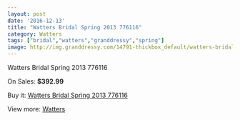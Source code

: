 ```yaml
---
layout: post
date: '2016-12-13'
title: "Watters Bridal Spring 2013 776116"
category: Watters
tags: ["bridal","watters","granddressy","spring"]
image: http://img.granddressy.com/14791-thickbox_default/watters-bridal-spring-2013-776116.jpg
---
```

Watters Bridal Spring 2013 776116

On Sales: **$392.99**
<a href="https://www.granddressy.com/en/watters/13844-watters-bridal-spring-2013-776116.html"><amp-img layout="responsive" width="600" height="600" src="//img.granddressy.com/14791-thickbox_default/watters-bridal-spring-2013-776116.jpg" alt="Watters Bridal Spring 2013 776116 0" /></a>

Buy it: [Watters Bridal Spring 2013 776116](https://www.granddressy.com/en/watters/13844-watters-bridal-spring-2013-776116.html "Watters Bridal Spring 2013 776116")

View more: [Watters](https://www.granddressy.com/en/33-watters "Watters")